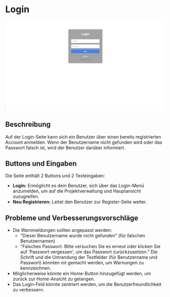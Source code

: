 # Login

![Login-Ansicht](screenshots/login.png)

## Beschreibung

Auf der Login-Seite kann sich ein Benutzer über einen bereits registrierten Account anmelden. Wenn der Benutzername nicht gefunden wird oder das Passwort falsch ist, wird der Benutzer darüber informiert.

## Buttons und Eingaben

Die Seite enthält 2 Buttons und 2 Texteingaben:

- **Login:** Ermöglicht es dem Benutzer, sich über das Login-Menü anzumelden, um auf die Projektverwaltung und Hauptansicht zuzugreifen.
- **Neu Registrieren:** Leitet den Benutzer zur Register-Seite weiter.

## Probleme und Verbesserungsvorschläge

- Die Warnmeldungen sollten angepasst werden:
  - "Dieser Benutzername wurde nicht gefunden" (für falschen Benutzernamen)
  - "Falsches Passwort. Bitte versuchen Sie es erneut oder klicken Sie auf 'Passwort vergessen', um das Passwort zurückzusetzen."
    Die Schrift und die Umrandung der Textfelder (für Benutzername und Passwort) könnten rot gemacht werden, um Warnungen zu kennzeichnen.
- Möglicherweise könnte ein Home-Button hinzugefügt werden, um zurück zur Home-Ansicht zu gelangen.
- Das Login-Feld könnte zentriert werden, um die Benutzerfreundlichkeit zu verbessern.

